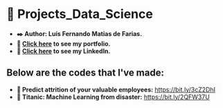 # :battery: Projects_Data_Science

* **:black_nib: Author: Luís Fernando Matias de Farias.**
* **:file_folder: [Click here](https://github.com/Luis20matias/Portfolio) to see my portfolio.**
* **:page_with_curl: [Click here](https://www.linkedin.com/in/lu%C3%ADs-fernando-matias-de-farias-52234b20a/?locale=en_US) to see my LinkedIn.**


## Below are the codes that I've made:

* **:necktie: Predict attrition of your valuable employees:** https://bit.ly/3cZ2DhI
* **:ship:  Titanic: Machine Learning from disaster:** https://bit.ly/2QFW37U
